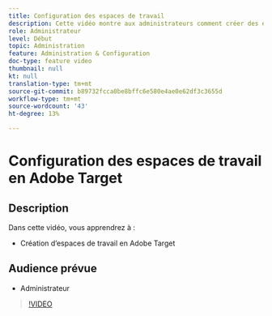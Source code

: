 ```yaml
---
title: Configuration des espaces de travail
description: Cette vidéo montre aux administrateurs comment créer des espaces de travail en Adobe Target.
role: Administrateur
level: Début
topic: Administration
feature: Administration & Configuration
doc-type: feature video
thumbnail: null
kt: null
translation-type: tm+mt
source-git-commit: b89732fcca0be8bffc6e580e4ae0e62df3c3655d
workflow-type: tm+mt
source-wordcount: '43'
ht-degree: 13%

---
```



# Configuration des espaces de travail en Adobe Target

## Description

Dans cette vidéo, vous apprendrez à :

* Création d’espaces de travail en Adobe Target

## Audience prévue

* Administrateur

>[!VIDEO](https://video.tv.adobe.com/v/19463/?quality=12)